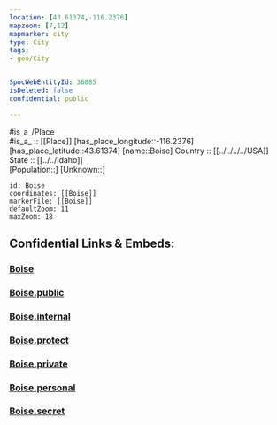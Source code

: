 ```yaml
---
location: [43.61374,-116.2376] 
mapzoom: [7,12] 
mapmarker: city 
type: City
tags:
- geo/City


SpocWebEntityId: 36085
isDeleted: false
confidential: public

---
```

#is_a_/Place  
#is_a_ :: [[Place]] 
[has_place_longitude::-116.2376] 
[has_place_latitude::43.61374] 
[name::Boise] 
Country :: [[../../../../USA]]  
State :: [[../../Idaho]]  
[Population::] 
[Unknown::] 


```leaflet
id: Boise
coordinates: [[Boise]] 
markerFile: [[Boise]] 
defaultZoom: 11 
maxZoom: 18
```


## Confidential Links & Embeds: 

### [Boise](/_Standards/Earth/Continent/America~North/USA/USA~Mountain/Idaho/counties~Idaho/Ada,County/cities~Ada/Boise.md) 

### [Boise.public](/_public/Earth/Continent/America~North/USA/USA~Mountain/Idaho/counties~Idaho/Ada,County/cities~Ada/Boise.public.md) 

### [Boise.internal](/_internal/Earth/Continent/America~North/USA/USA~Mountain/Idaho/counties~Idaho/Ada,County/cities~Ada/Boise.internal.md) 

### [Boise.protect](/_protect/Earth/Continent/America~North/USA/USA~Mountain/Idaho/counties~Idaho/Ada,County/cities~Ada/Boise.protect.md) 

### [Boise.private](/_private/Earth/Continent/America~North/USA/USA~Mountain/Idaho/counties~Idaho/Ada,County/cities~Ada/Boise.private.md) 

### [Boise.personal](/_personal/Earth/Continent/America~North/USA/USA~Mountain/Idaho/counties~Idaho/Ada,County/cities~Ada/Boise.personal.md) 

### [Boise.secret](/_secret/Earth/Continent/America~North/USA/USA~Mountain/Idaho/counties~Idaho/Ada,County/cities~Ada/Boise.secret.md)

